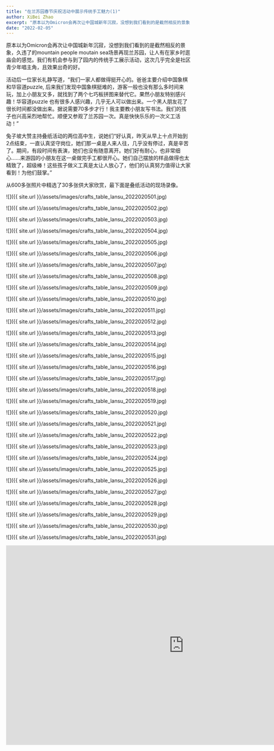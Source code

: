 ```yaml
---
title: "在兰苏园春节庆祝活动中展示传统手工魅力(1)"
author: XiBei Zhao
excerpt: "原本以为Omicron会再次让中国城新年沉寂，没想到我们看到的是截然相反的景象，久违了的mountain people moutain sea场景再现兰苏园，让人有在家乡时逛庙会的感觉。我们有机会参与到了园内的传统手工展示活动，这次几乎完全是社区青少年唱主角，且效果出奇的好。"
date: "2022-02-05"
---
```


原本以为Omicron会再次让中国城新年沉寂，没想到我们看到的是截然相反的景象，久违了的mountain people moutain sea场景再现兰苏园，让人有在家乡时逛庙会的感觉。我们有机会参与到了园内的传统手工展示活动，这次几乎完全是社区青少年唱主角，且效果出奇的好。

活动后一位家长礼静写道，“我们一家人都做得挺开心的。爸爸主要介绍中国象棋和华容道puzzle, 后来我们发现中国象棋挺难的，游客一般也没有那么多时间来玩，加上小朋友又多，就找到了两个七巧板拼图来替代它。果然小朋友特别感兴趣！华容道puzzle 也有很多人感兴趣，几乎无人可以做出来。一个黑人朋友花了很长时间都没做出来。据说需要70多步才行！我主要教小朋友写书法。我们的孩子也兴高采烈地帮忙。顺便又参观了兰苏园一次。真是快快乐乐的一次义工活动！”

兔子坡大赞主持叠纸活动的两位高中生，说她们“好认真，昨天从早上十点开始到2点结束，一直认真坚守岗位，她们那一桌是人来人往，几乎没有停过，真是辛苦了。期间，有段时间有表演，她们也没有随意离开。她们好有耐心，也非常细心……来游园的小朋友在这一桌做完手工都很开心。她们自己摆放的样品做得也太精致了，超级棒！这些孩子做义工真是太让人放心了，他们的认真努力值得让大家看到！为他们鼓掌。”

从600多张照片中精选了30多张供大家欣赏，最下面是叠纸活动的现场录像。

![]({{ site.url }}/assets/images/crafts_table_lansu_2022020501.jpg)

![]({{ site.url }}/assets/images/crafts_table_lansu_2022020502.jpg)

![]({{ site.url }}/assets/images/crafts_table_lansu_2022020503.jpg)

![]({{ site.url }}/assets/images/crafts_table_lansu_2022020504.jpg)

![]({{ site.url }}/assets/images/crafts_table_lansu_2022020505.jpg)

![]({{ site.url }}/assets/images/crafts_table_lansu_2022020506.jpg)

![]({{ site.url }}/assets/images/crafts_table_lansu_2022020507.jpg)

![]({{ site.url }}/assets/images/crafts_table_lansu_2022020508.jpg)

![]({{ site.url }}/assets/images/crafts_table_lansu_2022020509.jpg)

![]({{ site.url }}/assets/images/crafts_table_lansu_2022020510.jpg)

![]({{ site.url }}/assets/images/crafts_table_lansu_2022020511.jpg)

![]({{ site.url }}/assets/images/crafts_table_lansu_2022020512.jpg)

![]({{ site.url }}/assets/images/crafts_table_lansu_2022020513.jpg)

![]({{ site.url }}/assets/images/crafts_table_lansu_2022020514.jpg)

![]({{ site.url }}/assets/images/crafts_table_lansu_2022020515.jpg)

![]({{ site.url }}/assets/images/crafts_table_lansu_2022020516.jpg)

![]({{ site.url }}/assets/images/crafts_table_lansu_2022020517.jpg)

![]({{ site.url }}/assets/images/crafts_table_lansu_2022020518.jpg)

![]({{ site.url }}/assets/images/crafts_table_lansu_2022020519.jpg)

![]({{ site.url }}/assets/images/crafts_table_lansu_2022020520.jpg)

![]({{ site.url }}/assets/images/crafts_table_lansu_2022020521.jpg)

![]({{ site.url }}/assets/images/crafts_table_lansu_2022020522.jpg)

![]({{ site.url }}/assets/images/crafts_table_lansu_2022020523.jpg)

![]({{ site.url }}/assets/images/crafts_table_lansu_2022020524.jpg)

![]({{ site.url }}/assets/images/crafts_table_lansu_2022020525.jpg)

![]({{ site.url }}/assets/images/crafts_table_lansu_2022020526.jpg)

![]({{ site.url }}/assets/images/crafts_table_lansu_2022020527.jpg)

![]({{ site.url }}/assets/images/crafts_table_lansu_2022020528.jpg)

![]({{ site.url }}/assets/images/crafts_table_lansu_2022020529.jpg)

![]({{ site.url }}/assets/images/crafts_table_lansu_2022020530.jpg)

![]({{ site.url }}/assets/images/crafts_table_lansu_2022020531.jpg)

<iframe width="969" height="545" src="https://www.youtube.com/embed/VZffKl1QjNc" title="YouTube video player" frameborder="0" allow="accelerometer; autoplay; clipboard-write; encrypted-media; gyroscope; picture-in-picture" allowfullscreen></iframe>
